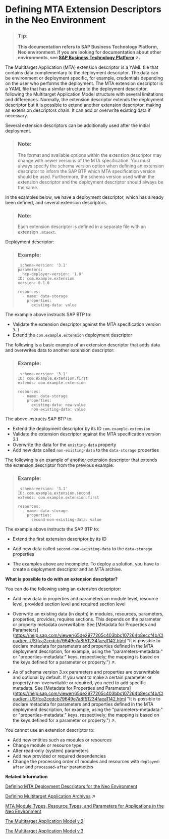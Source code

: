 <!-- loiobb8f82705c6442fc9022bbe7cbd09809 -->

# Defining MTA Extension Descriptors in the Neo Environment

> ### Tip:  
> **This documentation refers to SAP Business Technology Platform, Neo environment. If you are looking for documentation about other environments, see [SAP Business Technology Platform](https://help.sap.com/viewer/65de2977205c403bbc107264b8eccf4b/Cloud/en-US/6a2c1ab5a31b4ed9a2ce17a5329e1dd8.html "SAP Business Technology Platform (SAP BTP) is an integrated offering comprised of the following technology portfolios: application development; process automation; integration; data, analytics, and enterprise planning; artificial intelligence. The platform offers users the ability to turn data into business value, compose end-to-end business processes, connect entire IT landscapes, and personalize, build and extend SAP applications. This reduces the overall total cost of ownership maintaining SAP landscapes and third-party software across end-to-end business processes.") :arrow_upper_right:.**

The Multitarget Application \(МТА\) extension descriptor is a YAML file that contains data complementary to the deployment descriptor. The data can be environment or deployment specific, for example, credentials depending on the user who performs the deployment. The MTA extension descriptor is a YAML file that has a similar structure to the deployment descriptor, following the Multitarget Application Model structure with several limitations and differences. Normally, the extension descriptor extends the deployment descriptor but it is possible to extend another extension descriptor, making an extension descriptors chain. It can add or overwrite existing data if necessary.

Several extension descriptors can be additionally used after the initial deployment.

> ### Note:  
> The format and available options within the extension descriptor may change with newer versions of the MTA specification. You must always specify the schema version option when defining an extension descriptor to inform the SAP BTP which MTA specification version should be used. Furthermore, the schema version used within the extension descriptor and the deployment descriptor should always be the same.

In the examples below, we have a deployment descriptor, which has already been defined, and several extension descriptors.

> ### Note:  
> Each extension descriptor is defined in a separate file with an extension `.mtaext`.

Deployment descriptor:

> ### Example:  
> ```
> _schema-version: '3.1'
> parameters:
>   hcp-deployer-version: '1.0'
> ID: com.example.extension
> version: 0.1.0
> 
> resources:
>   - name: data-storage
>     properties:
>       existing-data: value
> ```

The example above instructs SAP BTP to:

-   Validate the extension descriptor against the MTA specification version `3.1`
-   Extend the `com.example.extension` deployment descriptor

The following is a basic example of an extension descriptor that adds data and overwrites data to another extension descriptor:

> ### Example:  
> ```
> _schema-version: '3.1'
> ID: com.example.extension.first
> extends: com.example.extension
> 
> resources:
>   - name: data-storage
>     properties:
>       existing-data: new-value
>       non-existing-data: value
> ```

The above instructs SAP BTP to:

-   Extend the deployment descriptor by its ID `com.example.extension`
-   Validate the extension descriptor against the MTA specification version 3.1
-   Overwrite the data for the `existing-data` property
-   Add new data called `non-existing-data` to the `data-storage` properties

The following is an example of another extension descriptor that extends the extension descriptor from the previous example:

> ### Example:  
> ```
> _schema-version: '3.1'
> ID: com.example.extension.second
> extends: com.example.extension.first
> 
> resources:
>   - name: data-storage
>     properties:
>       second-non-existing-data: value
> ```

The example above instructs the SAP BTP to:

-   Extend the first extension descriptor by its ID
-   Add new data called `second-non-existing-data` to the `data-storage` properties

-   The examples above are incomplete. To deploy a solution, you have to create a deployment descriptor and an MTA archive.



**What is possible to do with an extension descriptor?**

You can do the following using an extension descriptor:

-   Add new data in properties and parameters on module level, resource level, provided section level and required section level

-   Overwrite an existing data \(in depth\) in modules, resources, parameters, properties, provides, requires sections. This depends on the parameter or property metadata overwritable. See [Metadata for Properties and Parameters](https://help.sap.com/viewer/65de2977205c403bbc107264b8eccf4b/Cloud/en-US/fca2cedcb79649e7a8f51234faea1142.html "It is possible to declare metadata for parameters and properties defined in the MTA deployment description, for example, using the "parameters-metadata:" or "properties-metadata:" keys, respectively; the mapping is based on the keys defined for a parameter or property.") :arrow_upper_right:.

-   As of schema version 3.xx parameters and properties are overwritable and optional by default. If you want to make a certain parameter or property non-overwritable or required, you need to add specific metadata. See [Metadata for Properties and Parameters](https://help.sap.com/viewer/65de2977205c403bbc107264b8eccf4b/Cloud/en-US/fca2cedcb79649e7a8f51234faea1142.html "It is possible to declare metadata for parameters and properties defined in the MTA deployment description, for example, using the "parameters-metadata:" or "properties-metadata:" keys, respectively; the mapping is based on the keys defined for a parameter or property.") :arrow_upper_right:.

You cannot use an extension descriptor to:

-   Add new entities such as modules or resources
-   Change module or resource type
-   Alter read-only \(system\) parameters
-   Add new provided or required dependencies
-   Change the processing order of modules and resources with `deployed-after` and `processed-after` parameters

**Related Information**  


[Defining MTA Deployment Descriptors for the Neo Environment](defining-mta-deployment-descriptors-for-the-neo-environment-ef90452.md)

[Defining Multitarget Application Archives](https://help.sap.com/viewer/65de2977205c403bbc107264b8eccf4b/Cloud/en-US/33a0e0eb1e4a47b3af52596b87fd2cef.html "You package the MTA deployment descriptor and module binaries in an MTA archive. You can manually do so as described below, or alternatively use the Cloud MTA Build tool.") :arrow_upper_right:

[MTA Module Types, Resource Types, and Parameters for Applications in the Neo Environment](mta-module-types-resource-types-and-parameters-for-applications-in-the-neo-environment-f1caa87.md)

[The Multitarget Application Model v.2](https://help.sap.com/doc/multitarget-application-modelv2/Cloud/en-US/The%20Multitarget%20Application%20Model.pdf)

[The Multitarget Application Model v.3](https://help.sap.com/doc/multitarget-application-modelv3/Cloud/en-US/The%20Multitarget%20Application%20M%D0%BEdel.pdf)

